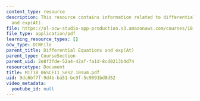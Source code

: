 ```yaml
---
content_type: resource
description: This resource contains information related to differential equations
  and exp(At).
file: https://ol-ocw-studio-app-production.s3.amazonaws.com/courses/18-06sc-linear-algebra-fall-2011/9dc6bf7f9d4bba51bc9f5c9091bd8d52_MIT18_06SCF11_Ses2.10sum.pdf
file_type: application/pdf
learning_resource_types: []
ocw_type: OCWFile
parent_title: Differential Equations and exp(At)
parent_type: CourseSection
parent_uid: 2e8f3fde-52a4-42af-fa1d-8cd0213b4d74
resourcetype: Document
title: MIT18_06SCF11_Ses2.10sum.pdf
uid: 9dc6bf7f-9d4b-ba51-bc9f-5c9091bd8d52
video_metadata:
  youtube_id: null
---
```


